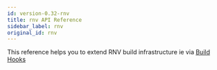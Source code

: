 ```yaml
---
id: version-0.32-rnv
title: rnv API Reference
sidebar_label: rnv
original_id: rnv
---
```


This reference helps you to extend RNV build infrastructure ie via [Build Hooks](guide-build-hooks.md)

